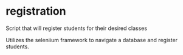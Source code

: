 # registration
Script that will register students for their desired classes

Utilizes the seleniium framework to navigate a database and register students.
